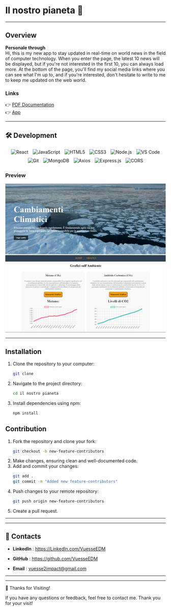 


# Il nostro pianeta 🚀

---

## Overview

**Personale through**  
Hi, this is my new app to stay updated in real-time on world news in the field of computer technology. When you enter the page, the latest 10 news will be displayed, but if you're not interested in the first 10, you can always load more. At the bottom of the page, you'll find my social media links where you can see what I'm up to, and if you're interested, don't hesitate to write to me to keep me updated on the web world. 

### Links

👉 [PDF Documentation]()    
👉 [App](https://vuesseedm.github.io/il-nostro-pianeta/)      


---
 

## 🛠️  Development   

<p align="center">
  <img src="https://img.shields.io/badge/React-20232A?style=for-the-badge&logo=react&logoColor=61DAFB" alt="React" style="width: 150px; height: auto; margin: 5px;" />
  <img src="https://img.shields.io/badge/JavaScript-323330?style=for-the-badge&logo=javascript&logoColor=F7DF1E" alt="JavaScript" style="width: 150px; height: auto; margin: 5px;" />
  <img src="https://img.shields.io/badge/HTML5-E34F26?style=for-the-badge&logo=html5&logoColor=white" alt="HTML5" style="width: 150px; height: auto; margin: 5px;" />
  <img src="https://img.shields.io/badge/CSS3-1572B6?style=for-the-badge&logo=css3&logoColor=white" alt="CSS3" style="width: 150px; height: auto; margin: 5px;" />
  <img src="https://img.shields.io/badge/Node.js-43853D?style=for-the-badge&logo=node.js&logoColor=white" alt="Node.js" style="width: 150px; height: auto; margin: 5px;" />
  <img src="https://img.shields.io/badge/VS%20Code-0078D4?style=for-the-badge&logo=visualstudiocode&logoColor=white" alt="VS Code" style="width: 150px; height: auto; margin: 5px;" />
  <img src="https://img.shields.io/badge/Git-F05032?style=for-the-badge&logo=git&logoColor=white" alt="Git" style="width: 150px; height: auto; margin: 5px;" />
  <img src="https://img.shields.io/badge/MongoDB-47A248?style=for-the-badge&logo=mongodb&logoColor=white" alt="MongoDB" style="width: 150px; height: auto; margin: 5px;" />
  <img src="https://img.shields.io/badge/Axios-5A29E4?style=for-the-badge&logo=axios&logoColor=white" alt="Axios" style="width: 150px; height: auto; margin: 5px;" />
  <img src="https://img.shields.io/badge/Express.js-000000?style=for-the-badge&logo=express&logoColor=white" alt="Express.js" style="width: 150px; height: auto; margin: 5px;" />
  <img src="https://img.shields.io/badge/CORS-005571?style=for-the-badge&logo=fastify&logoColor=white" alt="CORS" style="width: 150px; height: auto; margin: 5px;" />
</p>



### Preview

![Preview](https://raw.githubusercontent.com/VuesseEDM/il-nostro-pianeta/main/public/img/home.png)  
![Graph Page](https://raw.githubusercontent.com/VuesseEDM/il-nostro-pianeta/main/public/img/graph.png)

---

## Installation

1. Clone the repository to your computer:
    ```bash
    git clone 
    ```
2. Navigate to the project directory:
    ```bash
    cd il nostro pianeta
    ```
3. Install dependencies using npm:
    ```bash
    npm install
    ```

## Contribution

1. Fork the repository and clone your fork:
    ```bash
    git checkout -b new-feature-contributors
    ```
2. Make changes, ensuring clean and well-documented code.
3. Add and commit your changes:
    ```bash
    git add .
    git commit -m "Added new feature-contributors"
    ```
4. Push changes to your remote repository:
    ```bash
    git push origin new-feature-contributors
    ```
5. Create a pull request.

---
      
    
---
👋 **Contacts**  
---

- **LinkedIn**  : https://LinkedIn.com/VuesseEDM

- **GitHub**  : https://github.com/VuesseEDM

- **Email**  : vuesse2impact@gmail.com
---

---
 

🙌 Thanks for Visiting!

If you have any questions or feedback, feel free to contact me. Thank you for your visit!   
